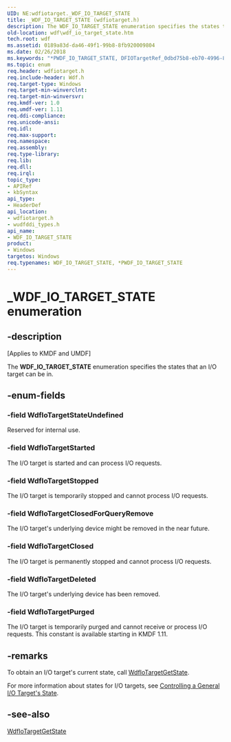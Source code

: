 ```yaml
---
UID: NE:wdfiotarget._WDF_IO_TARGET_STATE
title: _WDF_IO_TARGET_STATE (wdfiotarget.h)
description: The WDF_IO_TARGET_STATE enumeration specifies the states that an I/O target can be in.
old-location: wdf\wdf_io_target_state.htm
tech.root: wdf
ms.assetid: 0189a83d-da46-49f1-99b8-8fb920009804
ms.date: 02/26/2018
ms.keywords: "*PWDF_IO_TARGET_STATE, DFIOTargetRef_0dbd75b8-eb70-4996-8a13-80fb90f86dca.xml, PWDF_IO_TARGET_STATE, PWDF_IO_TARGET_STATE enumeration pointer, WDF_IO_TARGET_STATE, WDF_IO_TARGET_STATE enumeration, WdfIoTargetClosed, WdfIoTargetClosedForQueryRemove, WdfIoTargetDeleted, WdfIoTargetPurged, WdfIoTargetStarted, WdfIoTargetStateUndefined, WdfIoTargetStopped, _WDF_IO_TARGET_STATE, kmdf.wdf_io_target_state, wdf.wdf_io_target_state, wdfiotarget/PWDF_IO_TARGET_STATE, wdfiotarget/WDF_IO_TARGET_STATE, wdfiotarget/WdfIoTargetClosed, wdfiotarget/WdfIoTargetClosedForQueryRemove, wdfiotarget/WdfIoTargetDeleted, wdfiotarget/WdfIoTargetPurged, wdfiotarget/WdfIoTargetStarted, wdfiotarget/WdfIoTargetStateUndefined, wdfiotarget/WdfIoTargetStopped, wudfddi_types/PWDF_IO_TARGET_STATE, wudfddi_types/WDF_IO_TARGET_STATE, wudfddi_types/WdfIoTargetClosed, wudfddi_types/WdfIoTargetClosedForQueryRemove, wudfddi_types/WdfIoTargetDeleted, wudfddi_types/WdfIoTargetPurged, wudfddi_types/WdfIoTargetStarted, wudfddi_types/WdfIoTargetStateUndefined, wudfddi_types/WdfIoTargetStopped"
ms.topic: enum
req.header: wdfiotarget.h
req.include-header: Wdf.h
req.target-type: Windows
req.target-min-winverclnt: 
req.target-min-winversvr: 
req.kmdf-ver: 1.0
req.umdf-ver: 1.11
req.ddi-compliance: 
req.unicode-ansi: 
req.idl: 
req.max-support: 
req.namespace: 
req.assembly: 
req.type-library: 
req.lib: 
req.dll: 
req.irql: 
topic_type:
- APIRef
- kbSyntax
api_type:
- HeaderDef
api_location:
- wdfiotarget.h
- wudfddi_types.h
api_name:
- WDF_IO_TARGET_STATE
product:
- Windows
targetos: Windows
req.typenames: WDF_IO_TARGET_STATE, *PWDF_IO_TARGET_STATE
---
```


# _WDF_IO_TARGET_STATE enumeration


## -description


<p class="CCE_Message">[Applies to KMDF and UMDF]</p>

The <b>WDF_IO_TARGET_STATE</b> enumeration specifies the states that an I/O target can be in.


## -enum-fields




### -field WdfIoTargetStateUndefined

Reserved for internal use.


### -field WdfIoTargetStarted

The I/O target is started and can process I/O requests.


### -field WdfIoTargetStopped

The I/O target is temporarily stopped and cannot process I/O requests.


### -field WdfIoTargetClosedForQueryRemove

The I/O target's underlying device might be removed in the near future.


### -field WdfIoTargetClosed

The I/O target is permanently stopped and cannot process I/O requests. 


### -field WdfIoTargetDeleted

The I/O target's underlying device has been removed.


### -field WdfIoTargetPurged

The I/O target is temporarily purged and cannot receive or process I/O requests. This constant is available starting in KMDF 1.11.


## -remarks



To obtain an I/O target's current state, call <a href="https://docs.microsoft.com/windows-hardware/drivers/ddi/content/wdfiotarget/nf-wdfiotarget-wdfiotargetgetstate">WdfIoTargetGetState</a>.

For more information about states for I/O targets, see <a href="https://docs.microsoft.com/windows-hardware/drivers/wdf/controlling-a-general-i-o-target-s-state">Controlling a General I/O Target's State</a>.




## -see-also




<a href="https://docs.microsoft.com/windows-hardware/drivers/ddi/content/wdfiotarget/nf-wdfiotarget-wdfiotargetgetstate">WdfIoTargetGetState</a>
 

 

